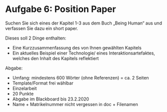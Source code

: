 # Aufgabe 6: Position Paper

Suchen Sie sich eines der Kapitel 1-3 aus dem Buch „Being Human“ aus und verfassen Sie dazu ein short paper.

Dieses soll 2 Dinge enthalten:

* Eine Kurzzusammenfassung des von Ihnen gewählten Kapitels
* Ein aktuelles Beispiel einer Technologie/ eines Interaktionsartefaktes, welches den Inhalt des Kapitels reflektiert

Abgabe: 

* Umfang: mindestens 600 Wörter (ohne Referenzen) = ca. 2 Seiten
* Template/Format frei wählbar
* Einzelarbeit
* 20 Punkte
* Abgabe im Blackboard bis 23.2.2020 
* Name + Matrikelnummer nicht vergessen in doc + Filenamen

